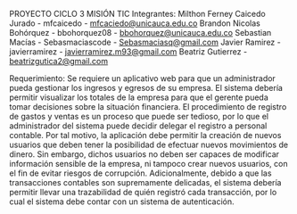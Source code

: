PROYECTO CICLO 3 MISIÓN TIC 
Integrantes: 
Milthon Ferney Caicedo Jurado - 
mfcaicedo - mfcaciedo@unicauca.edu.co
Brandon Nicolas Bohórquez - 
bbohorquez08 - bbohorquez@unicauca.edu.co
Sebastian Macías - 
Sebasmaciascode - Sebasmaciasq@gmail.com
Javier Ramirez - 
javierramirez - javierramirez.m93@gmail.com
Beatriz Gutierrez - 
beatrizgutica2@gmail.com

Requerimiento:
Se requiere un aplicativo web para que un administrador pueda gestionar los
ingresos y egresos de su empresa. El sistema debería permitir visualizar los
totales de la empresa para que el gerente pueda tomar decisiones sobre la
situación financiera.
El procedimiento de registro de gastos y ventas es un proceso que puede ser
tedioso, por lo que el administrador del sistema puede decidir delegar el
registro a personal contable. Por tal motivo, la aplicación debe permitir la
creación de nuevos usuarios que deben tener la posibilidad de efectuar
nuevos movimientos de dinero. Sin embargo, dichos usuarios no deben ser
capaces de modificar información sensible de la empresa, ni tampoco crear
nuevos usuarios, con el fin de evitar riesgos de corrupción.
Adicionalmente, debido a que las transacciones contables son
supremamente delicadas, el sistema debería permitir llevar una trazabilidad
de quién registró cada transacción, por lo cual el sistema debe contar con un
sistema de autenticación.


